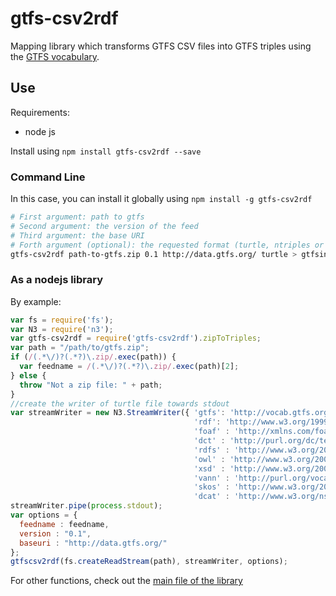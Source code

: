 # gtfs-csv2rdf

Mapping library which transforms GTFS CSV files into GTFS triples using the [GTFS vocabulary](http://vocab.gtfs.org).

## Use

Requirements:
 * node js

Install using `npm install gtfs-csv2rdf --save`

### Command Line

In this case, you can install it globally using `npm install -g gtfs-csv2rdf`

```bash
# First argument: path to gtfs
# Second argument: the version of the feed
# Third argument: the base URI
# Forth argument (optional): the requested format (turtle, ntriples or jsonld)
gtfs-csv2rdf path-to-gtfs.zip 0.1 http://data.gtfs.org/ turtle > gtfsintriples.ttl
```
### As a nodejs library

By example:

```javascript
var fs = require('fs');
var N3 = require('n3');
var gtfs-csv2rdf = require('gtfs-csv2rdf').zipToTriples;
var path = "/path/to/gtfs.zip";
if (/(.*\/)?(.*?)\.zip/.exec(path)) {
  var feedname = /(.*\/)?(.*?)\.zip/.exec(path)[2];
} else {
  throw "Not a zip file: " + path;
}
//create the writer of turtle file towards stdout
var streamWriter = new N3.StreamWriter({ 'gtfs': 'http://vocab.gtfs.org/terms#',
                                         'rdf': 'http://www.w3.org/1999/02/22-rdf-syntax-ns#',
                                         'foaf' : 'http://xmlns.com/foaf/0.1/',
                                         'dct' : 'http://purl.org/dc/terms/',
                                         'rdfs' : 'http://www.w3.org/2000/01/rdf-schema#',
                                         'owl' : 'http://www.w3.org/2002/07/owl#',
                                         'xsd' : 'http://www.w3.org/2001/XMLSchema#',
                                         'vann' : 'http://purl.org/vocab/vann/',
                                         'skos' : 'http://www.w3.org/2004/02/skos/core#',
                                         'dcat' : 'http://www.w3.org/ns/dcat#'});
streamWriter.pipe(process.stdout);
var options = {
  feedname : feedname,
  version : "0.1",
  baseuri : "http://data.gtfs.org/"
};
gtfscsv2rdf(fs.createReadStream(path), streamWriter, options);
```

For other functions, check out the [main file of the library](https://github.com/OpenTransport/gtfs-csv2rdf/blob/master/lib/gtfs-csv2rdf.js)
